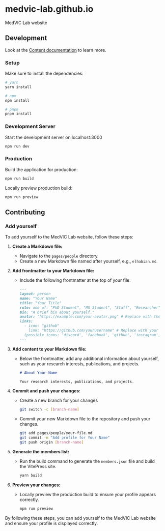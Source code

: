 # medvic-lab.github.io

MedVIC Lab website

## Development

Look at the [Content documentation](https://content.nuxt.com/) to learn more.

### Setup

Make sure to install the dependencies:

```bash
# yarn
yarn install

# npm
npm install

# pnpm
pnpm install
```

### Development Server

Start the development server on localhost:3000

```bash
npm run dev
```

### Production

Build the application for production:

```bash
npm run build
```

Locally preview production build:

```bash
npm run preview
```

## Contributing

### Add yourself

To add yourself to the MedVIC Lab website, follow these steps:

1. **Create a Markdown file:**

   - Navigate to the `pages/people` directory.
   - Create a new Markdown file named after yourself, e.g., `elhabian.md`.

2. **Add frontmatter to your Markdown file:**

   - Include the following frontmatter at the top of your file:

     ```markdown
     ---
     layout: person
     name: "Your Name"
     title: "Your Title"
     role: one of: "PhD Student", "MS Student", "Staff", "Researcher", "Alumni"
     bio: "A brief bio about yourself."
     avatar: "https://example.com/your-avatar.png" # Replace with the Local/Global URL to your avatar image
     links:
       - icon: "github"
         link: "https://github.com/yourusername" # Replace with your GitHub profile link
       (possible icons: 'discord', 'facebook', 'github', 'instagram', 'linkedin', 'mastodon', 'npm', 'slack', 'twitter', 'x', 'youtube')
     ---
     ```

3. **Add content to your Markdown file:**

   - Below the frontmatter, add any additional information about yourself, such as your research interests, publications, and projects.

     ```markdown
     # About Your Name

     Your research interests, publications, and projects.
     ```

4. **Commit and push your changes:**

   - Create a new branch for your changes

     ```bash
     git switch -c [branch-name]
     ```

   - Commit your new Markdown file to the repository and push your changes.

     ```bash
     git add pages/people/your-file.md
     git commit -m "Add profile for Your Name"
     git push origin [branch-name]
     ```

5. **Generate the members list:**

   - Run the build command to generate the `members.json` file and build the VitePress site.

     ```bash
     yarn build
     ```

6. **Preview your changes:**
   - Locally preview the production build to ensure your profile appears correctly.
     ```bash
     npm run preview
     ```

By following these steps, you can add yourself to the MedVIC Lab website and ensure your profile is displayed correctly.
